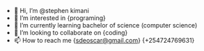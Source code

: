 - 👋 Hi, I’m @stephen kimani
- 👀 I’m interested in {programing}
- 🌱 I’m currently learning bachelor of science (computer science)
- 💞️ I’m looking to collaborate on {coding}
- 📫 How to reach me {sdeoscar@gmail.com}
{+254724769631}
<!---
stevekeam/stevekeam is a ✨ special ✨ repository because its `README.md` (this file) appears on your GitHub profile.
You can click the Preview link to take a look at your changes.
--->
